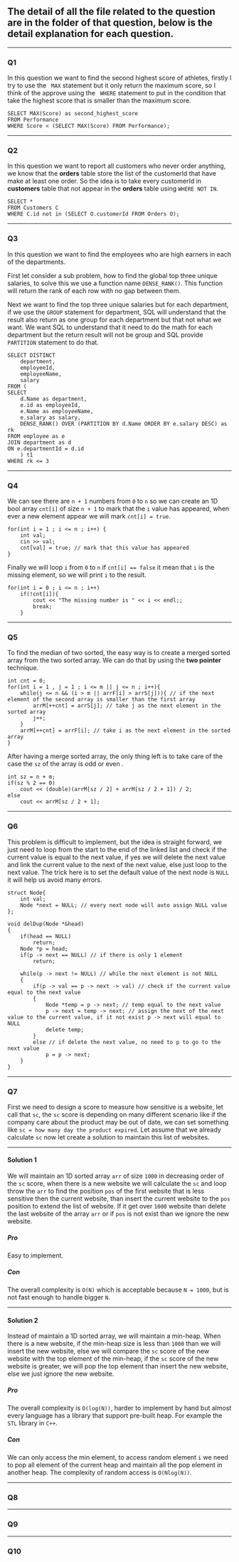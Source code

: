 The detail of all the file related to the question are in the folder of that question, below is the detail explanation for each question.
---

---
### Q1
In this question we want to find the second highest score of athletes, firstly I try to use the ``` MAX``` statement but it only return the maximum score, so I think of the approve using the ``` WHERE``` statement to put in the condition that take the  highest score that is smaller than the maximum score. 
```
SELECT MAX(Score) as second_highest_score
FROM Performance
WHERE Score < (SELECT MAX(Score) FROM Performance);
```
---
### Q2
In this question we want to report all customers who never order anything, we know that the **orders** table store the list of the customerId that have make at least one order. So the idea is to take every customerId in **customers** table that not appear in the **orders** table using ``` WHERE NOT IN ```.
```
SELECT *
FROM Customers C
WHERE C.id not in (SELECT O.customerId FROM Orders O);
```
---
### Q3
In this question we want to find the employees who are high earners in each of the departments.

First let consider a sub problem, how to find the global top three unique salaries, to solve this we use a function name ```DENSE_RANK()```. This function will return the rank of each row with no gap between them.

Next we want to find the top three unique salaries but for each department, if we use the ```GROUP``` statement for department, SQL will understand that the result also return as one group for each department but that not what we want. We want SQL to understand that it need to do the math for each department but the return result will not be group and SQL provide ```PARTITION``` statement to do that.

```
SELECT DISTINCT
    department,
    employeeId,
    employeeName,
    salary
FROM (
SELECT
    d.Name as department,
	e.id as employeeId,
    e.Name as employeeName,
    e.salary as salary,
    DENSE_RANK() OVER (PARTITION BY d.Name ORDER BY e.salary DESC) as rk
FROM employee as e
JOIN department as d
ON e.departmentId = d.id
    ) t1
WHERE rk <= 3
```
---
### Q4
We can see there are ```n + 1``` numbers from ```0``` to ```n``` so we can create an 1D bool array ```cnt[i]``` of size ```n + 1``` to mark that the ```i``` value has appeared, when ever a new element appear we will mark ```cnt[i] = true```.

```
for(int i = 1 ; i <= n ; i++) {
    int val;
    cin >> val;
    cnt[val] = true; // mark that this value has appeared
}
```

Finally we will loop ```i``` from ```0``` to ```n``` if ```cnt[i] == false```  it mean that ```i``` is the missing element, so we will print ```i``` to the result.

```
for(int i = 0 ; i <= n ; i++)
    if(!cnt[i]){
        cout << "The missing number is " << i << endl;;
        break;
    }
```
---
### Q5
To find the median of two sorted, the easy way is to create a merged sorted array from the two sorted array. We can do that by using the **two pointer** technique.
```
int cnt = 0;
for(int i = 1 , j = 1 ; i <= m || j <= n ; i++){
    while(j <= n && (i > m || arrF[i] > arrS[j])){ // if the next element of the second array is smaller than the first array
        arrM[++cnt] = arrS[j]; // take j as the next element in the sorted array
        j++;
    }
    arrM[++cnt] = arrF[i]; // take i as the next element in the sorted array
}
```

After having a merge sorted array, the only thing left is to take care of the case the ```sz``` of the array is odd or even .
```
int sz = n + m;
if(sz % 2 == 0)
    cout << (double)(arrM[sz / 2] + arrM[sz / 2 + 1]) / 2;
else
    cout << arrM[sz / 2 + 1];
```
---
### Q6
This problem is difficult to implement, but the idea is straight forward, we just need to loop from the start to the end of the linked list and check if the current value is equal to the next value, if yes we will delete the next value and link the current value to the next of the next value, else just loop to the next value. The trick here is to set the default value of the next node is ```NULL``` it will help us avoid many errors.
```
struct Node{
    int val;
    Node *next = NULL; // every next node will auto assign NULL value
};
```
```
void delDup(Node *&head)
{
    if(head == NULL)
        return;
    Node *p = head;
    if(p -> next == NULL) // if there is only 1 element
        return;

    while(p -> next != NULL) // while the next element is not NULL
    {
        if(p -> val == p -> next -> val) // check if the current value equal to the next value
        {
            Node *temp = p -> next; // temp equal to the next value
            p -> next = temp -> next; // assign the next of the next value to the current value, if it not exist p -> next will equal to NULL
            delete temp;
        }
        else // if delete the next value, no need to p to go to the next value
            p = p -> next;
    }
}
```
---
### Q7
First we need to design a score to measure how sensitive is a website, let call that ```sc```, the ```sc``` score is depending on many different scenario like if the company care about the product may be out of date, we can set something like ```sc = how many day the product expired```. Let assume that we already calculate ```sc``` now let create a solution to maintain this list of websites.

---
#### Solution 1
We will maintain an 1D sorted array ```arr``` of size ```1000``` in decreasing order of the ```sc``` score,  when there is a new website we will calculate the ```sc``` and loop throw the ```arr``` to find the position ```pos``` of the first website that is less sensitive then the current website, than insert the current website to the ```pos``` position to extend the list of website. If it get over ```1000``` website than delete the last website of the array ```arr``` or if ```pos``` is not exist than we ignore the new website.
##### Pro
Easy to implement.
##### Con
The overall complexity is ```O(N)``` which is acceptable because ```N = 1000```, but is not fast enough to handle bigger ```N```.

---
#### Solution 2
Instead of maintain a 1D sorted array, we will maintain a min-heap. When there is a new website, if the min-heap size is less than ```1000``` than we will insert the new website, else we will compare the ```sc``` score of the new website with the top element of the min-heap, if the ```sc``` score of the new website is greater, we will pop the top element than insert the new website, else we just ignore the new website.

##### Pro
The overall complexity is ```O(log(N))```, harder to implement by hand but almost every language has a library that support pre-built heap. For example the ```STL``` library in ```C++```.
##### Con
We can only access the min element, to access random element ```i``` we need to pop all element of the current heap and maintain all the pop element in another heap. The complexity of random access is ```O(Nlog(N))```.

---
### Q8

---
### Q9

---
### Q10


